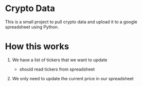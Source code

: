 # Crypto Data

This is a small project to pull crypto data and upload it to a google spreadsheet using Python.

# How this works

1. We have a list of tickers that we want to update
    - should read tickers from spreadsheet

2. We only need to update the current price in our spreadsheet

